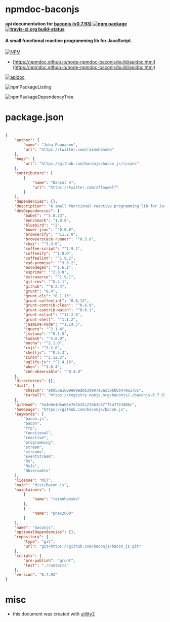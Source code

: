 # npmdoc-baconjs

#### api documentation for  [baconjs (v0.7.93)](https://github.com/baconjs/bacon.js)  [![npm package](https://img.shields.io/npm/v/npmdoc-baconjs.svg?style=flat-square)](https://www.npmjs.org/package/npmdoc-baconjs) [![travis-ci.org build-status](https://api.travis-ci.org/npmdoc/node-npmdoc-baconjs.svg)](https://travis-ci.org/npmdoc/node-npmdoc-baconjs)

#### A small functional reactive programming lib for JavaScript.

[![NPM](https://nodei.co/npm/baconjs.png?downloads=true&downloadRank=true&stars=true)](https://www.npmjs.com/package/baconjs)

- [https://npmdoc.github.io/node-npmdoc-baconjs/build/apidoc.html](https://npmdoc.github.io/node-npmdoc-baconjs/build/apidoc.html)

[![apidoc](https://npmdoc.github.io/node-npmdoc-baconjs/build/screenCapture.buildCi.browser.%252Ftmp%252Fbuild%252Fapidoc.html.png)](https://npmdoc.github.io/node-npmdoc-baconjs/build/apidoc.html)

![npmPackageListing](https://npmdoc.github.io/node-npmdoc-baconjs/build/screenCapture.npmPackageListing.svg)

![npmPackageDependencyTree](https://npmdoc.github.io/node-npmdoc-baconjs/build/screenCapture.npmPackageDependencyTree.svg)



# package.json

```json

{
    "author": {
        "name": "Juha Paananen",
        "url": "https://twitter.com/raimohanska"
    },
    "bugs": {
        "url": "https://github.com/baconjs/bacon.js/issues"
    },
    "contributors": [
        {
            "name": "Daniel K",
            "url": "https://twitter.com/xflowwolf"
        }
    ],
    "dependencies": {},
    "description": "A small functional reactive programming lib for JavaScript.",
    "devDependencies": {
        "babel": "^5.8.23",
        "benchmark": "1.0.0",
        "bluebird": "^2",
        "bower-json": "^0.6.0",
        "browserify": "^11.2.0",
        "browserstack-runner": "^0.3.8",
        "chai": "^3.3.0",
        "coffee-script": "^1.9.1",
        "coffeeify": "^1.0.0",
        "coffeelint": "^1.9.2",
        "es6-promise": "^3.0.2",
        "escodegen": "^1.6.1",
        "esprima": "^2.0.0",
        "estraverse": "^1.9.1",
        "git-rev": "^0.2.1",
        "github": "^0.2.4",
        "grunt": "0.4",
        "grunt-cli": "0.1.13",
        "grunt-coffeelint": "0.0.13",
        "grunt-contrib-clean": "^0.6.0",
        "grunt-contrib-watch": "^0.6.1",
        "grunt-eslint": "^17.2.0",
        "grunt-shell": "^1.1.2",
        "jasmine-node": "^1.14.5",
        "jquery": "^2.1.4",
        "jsstana": "^0.1.5",
        "lodash": "^4.0.0",
        "mocha": "^2.1.0",
        "rxjs": "^5.2.0",
        "shelljs": "^0.5.3",
        "sinon": "^1.12.2",
        "uglify-js": "^2.4.16",
        "when": "^3.6.4",
        "zen-observable": "^0.4.0"
    },
    "directories": {},
    "dist": {
        "shasum": "9b056a1689e09eabb3d907a5ac30bb6b47861765",
        "tarball": "https://registry.npmjs.org/baconjs/-/baconjs-0.7.93.tgz"
    },
    "gitHead": "5e4ebe1dea04e7d2b32c27db3c67ff5a7723486c",
    "homepage": "https://github.com/baconjs/bacon.js",
    "keywords": [
        "bacon.js",
        "bacon",
        "frp",
        "functional",
        "reactive",
        "programming",
        "stream",
        "streams",
        "EventStream",
        "Rx",
        "RxJs",
        "Observable"
    ],
    "license": "MIT",
    "main": "dist/Bacon.js",
    "maintainers": [
        {
            "name": "raimohanska"
        },
        {
            "name": "pnex2000"
        }
    ],
    "name": "baconjs",
    "optionalDependencies": {},
    "repository": {
        "type": "git",
        "url": "git+https://github.com/baconjs/bacon.js.git"
    },
    "scripts": {
        "pre-publish": "grunt",
        "test": "./runtests"
    },
    "version": "0.7.93"
}
```



# misc
- this document was created with [utility2](https://github.com/kaizhu256/node-utility2)
